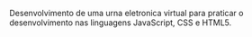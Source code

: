 Desenvolvimento de uma urna eletronica virtual para praticar o desenvolvimento nas linguagens JavaScript, CSS e HTML5.